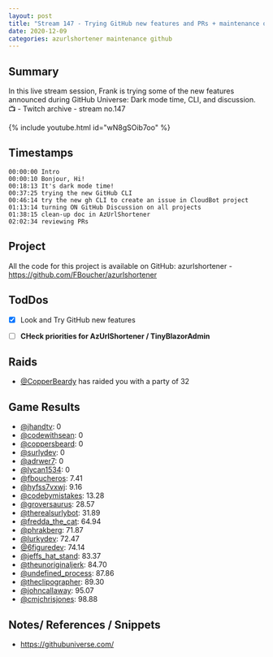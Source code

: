 ```yaml
---
layout: post
title: "Stream 147 - Trying GitHub new features and PRs + maintenance on project AzURLShortener"
date: 2020-12-09
categories: azurlshortener maintenance github
---
```


## Summary

In this live stream session, Frank is trying some of the new features announced during GitHub Universe: Dark mode time, CLI, and discussion. 
📺 - Twitch archive - stream no.147

{% include youtube.html id="wN8gSOib7oo" %}

<!--more-->

Timestamps
--------
    00:00:00 Intro
    00:00:10 Bonjour, Hi!
    00:18:13 It's dark mode time!
    00:37:25 trying the new GitHub CLI
    00:46:14 try the new gh CLI to create an issue in CloudBot project
    01:13:14 turning ON GitHub Discussion on all projects
    01:38:15 clean-up doc in AzUrlShortener
    02:02:34 reviewing PRs


## Project

All the code for this project is available on GitHub: azurlshortener - https://github.com/FBoucher/azurlshortener

## TodDos

- [X] Look and Try GitHub new features
- [ ] **CHeck priorities for AzUrlShortener / TinyBlazorAdmin**


## Raids

- [@CopperBeardy](https://www.twitch.tv/CopperBeardy) has raided you with a party of 32

## Game Results

- [@jhandtv](https://www.twitch.tv/jhandtv): 0
- [@codewithsean](https://www.twitch.tv/codewithsean): 0
- [@coppersbeard](https://www.twitch.tv/coppersbeard): 0
- [@surlydev](https://www.twitch.tv/surlydev): 0
- [@adrwer7](https://www.twitch.tv/adrwer7): 0
- [@lycan1534](https://www.twitch.tv/lycan1534): 0
- [@fboucheros](https://www.twitch.tv/fboucheros): 7.41
- [@hyfss7vxwj](https://www.twitch.tv/hyfss7vxwj): 9.16
- [@codebymistakes](https://www.twitch.tv/codebymistakes): 13.28
- [@groversaurus](https://www.twitch.tv/groversaurus): 28.57
- [@therealsurlybot](https://www.twitch.tv/therealsurlybot): 31.89
- [@fredda_the_cat](https://www.twitch.tv/fredda_the_cat): 64.94
- [@phrakberg](https://www.twitch.tv/phrakberg): 71.87
- [@lurkydev](https://www.twitch.tv/lurkydev): 72.47
- [@6figuredev](https://www.twitch.tv/6figuredev): 74.14
- [@jeffs_hat_stand](https://www.twitch.tv/jeffs_hat_stand): 83.37
- [@theunoriginaljerk](https://www.twitch.tv/theunoriginaljerk): 84.70
- [@undefined_process](https://www.twitch.tv/undefined_process): 87.86
- [@theclipographer](https://www.twitch.tv/theclipographer): 89.30
- [@johncallaway](https://www.twitch.tv/johncallaway): 95.07
- [@cmjchrisjones](https://www.twitch.tv/cmjchrisjones): 98.88

## Notes/ References / Snippets

- https://githubuniverse.com/
